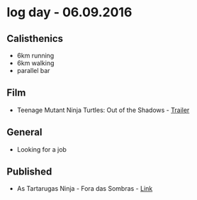 # log day - 06.09.2016

## Calisthenics

- 6km running
- 6km walking 
- parallel bar


## Film

- Teenage Mutant Ninja Turtles: Out of the Shadows - [Trailer](https://www.youtube.com/watch?v=zeTFf6gDCQM)


## General 

- Looking for a job


## Published

- As Tartarugas Ninja - Fora das Sombras - [Link](http://imhomovies.com.br/opinions/em-cartaz/teenage-mutant-ninja-turtles-2/)
